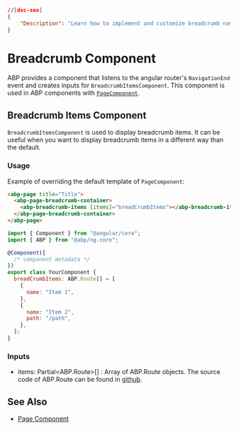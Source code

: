 ```json
//[doc-seo]
{
    "Description": "Learn how to implement and customize breadcrumb navigation in your ABP applications with the Breadcrumb Component for enhanced user experience."
}
```

# Breadcrumb Component

ABP provides a component that listens to the angular router's `NavigationEnd`
event and creates inputs for `BreadcrumbItemsComponent`. This component is used in
ABP components with [`PageComponent`](./page-component.md).

## Breadcrumb Items Component

`BreadcrumbItemsComponent` is used to display breadcrumb items. It can be useful
when you want to display breadcrumb items in a different way than the default.

### Usage

Example of overriding the default template of `PageComponent`:

```html
<abp-page title="Title">
  <abp-page-breadcrumb-container>
    <abp-breadcrumb-items [items]="breadCrumbItems"></abp-breadcrumb-items>
  </abp-page-breadcrumb-container>
</abp-page>
```

```js
import { Component } from "@angular/core";
import { ABP } from "@abp/ng.core";

@Component({
  /* component metadata */
})
export class YourComponent {
  breadCrumbItems: ABP.Route[] = [
    {
      name: "Item 1",
    },
    {
      name: "Item 2",
      path: "/path",
    },
  ];
}
```

### Inputs

- items: Partial<ABP.Route>[] : Array of ABP.Route objects. The source code of ABP.Route can be found in [github](https://github.com/abpframework/abp/blob/dev/npm/ng-packs/packages/core/src/lib/models/common.ts#L69).

## See Also

- [Page Component](./page-component.md)

